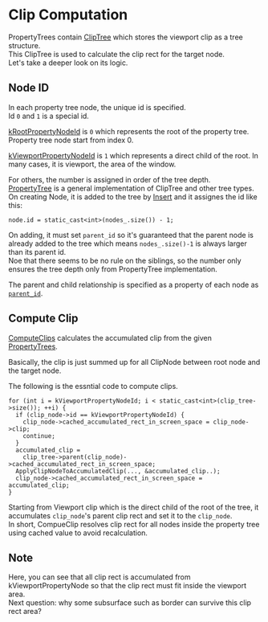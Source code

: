 # Clip Computation


PropertyTrees contain [ClipTree](https://source.chromium.org/chromium/chromium/src/+/main:cc/trees/property_tree.h;l=341;drc=445f8cfdbb63b29ce44f728f6b5015cf18df5534) which stores the viewport clip as a tree structure.  
This ClipTree is used to calculate the clip rect for the target node.  
Let's take a deeper look on its logic.

## Node ID
In each property tree node, the unique id is specified.  
Id `0` and `1` is a special id.

[kRootPropertyNodeId](https://source.chromium.org/chromium/chromium/src/+/main:cc/trees/property_tree.h;l=68;drc=445f8cfdbb63b29ce44f728f6b5015cf18df5534) is `0` which represents the root of the property tree. Property tree node start from index 0.

[kViewportPropertyNodeId](https://source.chromium.org/chromium/chromium/src/+/main:cc/trees/property_tree.h;l=71;drc=445f8cfdbb63b29ce44f728f6b5015cf18df5534) is `1` which represents a direct child of the root. In many cases, it is viewport, the area of the window.

For others, the number is assigned in order of the tree depth.  
[PropertyTree](https://source.chromium.org/chromium/chromium/src/+/main:cc/trees/property_tree.h;l=75;drc=445f8cfdbb63b29ce44f728f6b5015cf18df5534) is a general implementation of ClipTree and other tree types.  
On creating Node, it is added to the tree by [Insert](https://source.chromium.org/chromium/chromium/src/+/main:cc/trees/property_tree.cc;l=97;drc=445f8cfdbb63b29ce44f728f6b5015cf18df5534) and it assignes the id like this:
```cpp=
node.id = static_cast<int>(nodes_.size()) - 1;
```

On adding, it must set `parent_id` so it's guaranteed that the parent node is already added to the tree which means `nodes_.size()-1` is always larger than its parent id.  
Noe that there seems to be no rule on the siblings, so the number only ensures the tree depth only from PropertyTree implementation.

The parent and child relationship is specified as a property of each node as [`parent_id`](https://source.chromium.org/chromium/chromium/src/+/main:cc/trees/clip_node.h;l=45;drc=445f8cfdbb63b29ce44f728f6b5015cf18df5534).


## Compute Clip

[ComputeClips](https://source.chromium.org/chromium/chromium/src/+/main:cc/trees/draw_property_utils.cc;l=871;drc=d28fd91f615e875c14ac7a80d5ae871e23e7cb2d) calculates the accumulated clip from the given [PropertyTrees](https://source.chromium.org/chromium/chromium/src/+/main:cc/trees/property_tree.h;l=707;drc=445f8cfdbb63b29ce44f728f6b5015cf18df5534).

Basically, the clip is just summed up for all ClipNode between root node and the target node.

The following is the essntial code to compute clips.
```cpp=
for (int i = kViewportPropertyNodeId; i < static_cast<int>(clip_tree->size()); ++i) {
  if (clip_node->id == kViewportPropertyNodeId) {
    clip_node->cached_accumulated_rect_in_screen_space = clip_node->clip;
    continue;
  }
  accumulated_clip =
    clip_tree->parent(clip_node)->cached_accumulated_rect_in_screen_space;
  ApplyClipNodeToAccumulatedClip(..., &accumulated_clip..);
  clip_node->cached_accumulated_rect_in_screen_space = accumulated_clip;
}
```

Starting from Viewport clip which is the direct child of the root of the tree, it accumulates `clip_node`'s parent clip rect and set it to the `clip_node`.  
In short, CompueClip resolves clip rect for all nodes inside the property tree using cached value to avoid recalculation.

## Note
Here, you can see that all clip rect is accumulated from kViewportPropertyNode so that the clip rect must fit inside the viewport area.  
Next question: why some subsurface such as border can survive this clip rect area?
